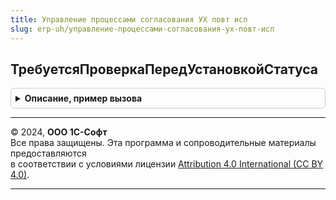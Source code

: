 ```yaml
---
title: Управление процессами согласования УХ повт исп
slug: erp-uh/управление-процессами-согласования-ух-повт-исп
---
```



## ТребуетсяПроверкаПередУстановкойСтатуса
<details style="margin: 1em 0; padding: 0.5em; border: 1px solid #ccc; border-radius: 6px;">

<summary style="font-weight: bold; cursor: pointer;">Описание, пример вызова</summary>

```bsl

Функция ТребуетсяПроверкаПередУстановкойСтатуса(ОбъектСсылка) Экспорт
```

Пример вызова
```bsl
Результат = УправлениеПроцессамиСогласованияУХПовтИсп.ТребуетсяПроверкаПередУстановкойСтатуса(ОбъектСсылка) 
```
</details>

---

© 2024, **ООО 1С-Софт**  
Все права защищены. Эта программа и сопроводительные материалы предоставляются  
в соответствии с условиями лицензии [Attribution 4.0 International (CC BY 4.0)](https://creativecommons.org/licenses/by/4.0/legalcode).

---

